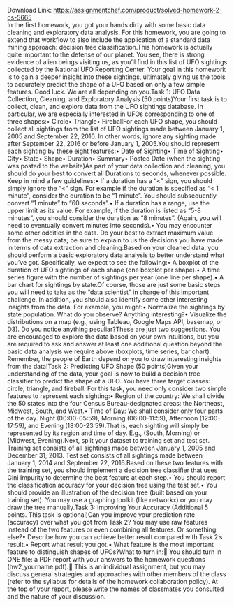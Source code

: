 Download Link: https://assignmentchef.com/product/solved-homework-2-cs-5665
<br>
In the first homework, you got your hands dirty with some basic data cleaning and exploratory data analysis. For this homework, you are going to extend that workflow to also include the application of a standard data mining approach: decision tree classification.This homework is actually quite important to the defense of our planet. You see, there is strong evidence of alien beings visiting us, as you’ll find in this list of UFO sightings collected by the National UFO Reporting Center. Your goal in this homework is to gain a deeper insight into these sightings, ultimately giving us the tools to accurately predict the shape of a UFO based on only a few simple features. Good luck. We are all depending on you.Task 1: UFO Data Collection, Cleaning, and Exploratory Analysis (50 points)Your first task is to collect, clean, and explore data from the UFO sightings database. In particular, we are especially interested in UFOs corresponding to one of three shapes:• Circle• Triangle• FireballFor each UFO shape, you should collect all sightings from the list of UFO sightings made between January 1, 2005 and September 22, 2016. In other words, ignore any sighting made after September 22, 2016 or before January 1, 2005.You should represent each sighting by these eight features:• Date of Sighting• Time of Sighting• City• State• Shape• Duration• Summary• Posted Date (when the sighting was posted to the website)As part of your data collection and cleaning, you should do your best to convert all Durations to seconds, whenever possible. Keep in mind a few guidelines:• If a duration has a “&lt;” sign, you should simply ignore the “&lt;” sign. For example if the duration is specified as “&lt; 1 minute”, consider the duration to be “1 minute”. You should subsequently convert “1 minute” to “60 seconds”.• If a duration has a range, use the upper limit as its value. For example, if the duration is listed as “5-8 minutes”, you should consider the duration as “8 minutes”. (Again, you will need to eventually convert minutes into seconds).• You may encounter some other oddities in the data. Do your best to extract maximum value from the messy data; be sure to explain to us the decisions you have made in terms of data extraction and cleaning.Based on your cleaned data, you should perform a basic exploratory data analysis to better understand what you’ve got. Specifically, we expect to see the following:• A boxplot of the duration of UFO sightings of each shape (one boxplot per shape).• A time series figure with the number of sightings per year (one line per shape).• A bar chart for sightings by state.Of course, those are just some basic steps you will need to take as the “data scientist” in charge of this important challenge. In addition, you should also identify some other interesting insights from the data. For example, you might:• Normalize the sightings by state population. What do you observe? Anything interesting?• Visualize the distributions on a map (e.g., using Tableau, Google Maps API, basemap, or D3). Do you notice anything peculiar?These are just two suggestions. You are encouraged to explore the data based on your own intuitions, but you are required to ask and answer at least one additional question beyond the basic data analysis we require above (boxplots, time series, bar chart). Remember, the people of Earth depend on you to draw interesting insights from the data!Task 2: Predicting UFO Shape (50 points)Given your understanding of the data, your goal is now to build a decision tree classifier to predict the shape of a UFO. You have three target classes: circle, triangle, and fireball. For this task, you need only consider two simple features to represent each sighting:• Region of the country: We shall divide the 50 states into the four Census Bureau-designated areas: the Northeast, Midwest, South, and West.• Time of Day: We shall consider only four parts of the day. Night (00:00-05:59), Morning (06:00-11:59), Afternoon (12:00-17:59), and Evening (18:00-23:59).That is, each sighting will simply be represented by its region and time of day. E.g., (South, Morning) or (Midwest, Evening).Next, split your dataset to training set and test set. Training set consists of all sightings made between January 1, 2005 and December 31, 2013. Test set consists of all sightings made between January 1, 2014 and September 22, 2016.Based on these two features with the training set, you should implement a decision tree classifier that uses Gini Impurity to determine the best feature at each step.• You should report the classification accuracy for your decision tree using the test set.• You should provide an illustration of the decision tree (built based on your training set). You may use a graphing toolkit (like networkx) or you may draw the tree manually.Task 3: Improving Your Accuracy (Additional 5 points. This task is optional)Can you improve your prediction rate (accuracy) over what you got from Task 2? You may use raw features instead of the two features or even combining all features. Or something else?• Describe how you can achieve better result compared with Task 2’s result.• Report what result you got.• What feature is the most important feature to distinguish shapes of UFOs?What to turn in: You should turn in ONE file: a PDF report with your answers to the homework questions (hw2_yourname.pdf). This is an individual assignment, but you may discuss general strategies and approaches with other members of the class (refer to the syllabus for details of the homework collaboration policy). At the top of your report, please write the names of classmates you consulted and the nature of your discussion.